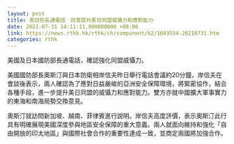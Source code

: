 ```yaml
---
layout: post
title: 美日防長通電話　同意提升美日同盟威懾力和應對能力
date: 2021-07-31 14:11:11.000000000 +08:00
link: https://news.rthk.hk/rthk/ch/component/k2/1603554-20210731.htm
categories: rthk
---
```


美國及日本國防部長通電話，確認強化同盟威懾力。

美國國防部長奧斯汀與日本防衛相岸信夫昨日舉行電話會議約20分鐘，岸信夫在會談後表示，兩人確認為了應對日益嚴峻的亞洲安全保障環境，將緊密協作，結合各種手段，進一步提升美日同盟的威懾力和應對能力。雙方亦就中國擴大軍事實力的東海和南海局勢交換意見。

奧斯汀就訪問新加坡、越南、菲律賓進行說明。岸信夫高度評價，表示奧斯汀此行具有明確展現美國深度參與地區安全保障的重大意義。兩人就面向維持和強化「自由開放的印太地區」與國際社會合作的重要性達成一致，並商定兩國將加強合作。
